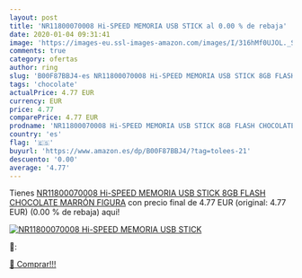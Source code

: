 ```yaml
---
layout: post
title: 'NR11800070008 Hi-SPEED MEMORIA USB STICK al 0.00 % de rebaja'
date: 2020-01-04 09:31:41
image: 'https://images-eu.ssl-images-amazon.com/images/I/316hMf0UJOL._SL200_.jpg'
comments: true
category: ofertas
author: ring
slug: 'B00F87BBJ4-es NR11800070008 Hi-SPEED MEMORIA USB STICK 8GB FLASH...'
tags: 'chocolate'
actualPrice: 4.77 EUR
currency: EUR
price: 4.77
comparePrice: 4.77 EUR
prodname: 'NR11800070008 Hi-SPEED MEMORIA USB STICK 8GB FLASH CHOCOLATE MARRÓN FIGURA'
country: 'es'
flag: '🇪🇸'
buyurl: 'https://www.amazon.es/dp/B00F87BBJ4/?tag=tolees-21'
descuento: '0.00'
average: '4.77'
---
```


Tienes [NR11800070008 Hi-SPEED MEMORIA USB STICK 8GB FLASH CHOCOLATE MARRÓN FIGURA](https://www.amazon.es/dp/B00F87BBJ4/?tag=tolees-21) con precio final de  4.77 EUR (original: 4.77 EUR) (0.00 %  de rebaja) aqui!

[![NR11800070008 Hi-SPEED MEMORIA USB STICK](https://images-eu.ssl-images-amazon.com/images/I/316hMf0UJOL._SL200_.jpg)](https://www.amazon.es/dp/B00F87BBJ4/?tag=tolees-21)

🔎:


[🛒 Comprar!!!](https://www.amazon.es/dp/B00F87BBJ4/?tag=tolees-21)
